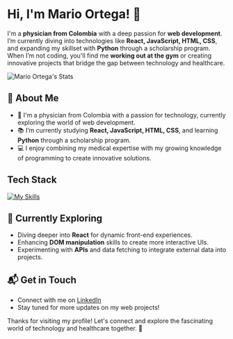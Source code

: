 # Hi, I'm Mario Ortega! 👋

I'm a **physician from Colombia** with a deep passion for **web development**. I’m currently diving into technologies like **React, JavaScript, HTML, CSS**, and expanding my skillset with **Python** through a scholarship program. When I’m not coding, you'll find me **working out at the gym** or creating innovative projects that bridge the gap between technology and healthcare.

![Mario Ortega's Stats](https://github-readme-stats.vercel.app/api?username=xMarioOP&theme=vue-dark&show_icons=true&hide_border=true&count_private=true)

## 🚀 About Me

- 🔭 I'm a physician from Colombia with a passion for technology, currently exploring the world of web development.
- 📚 I’m currently studying **React, JavaScript, HTML, CSS**, and learning **Python** through a scholarship program.
- 💻 I enjoy combining my medical expertise with my growing knowledge of programming to create innovative solutions.

## Tech Stack
[![My Skills](https://skillicons.dev/icons?i=js,html,css,react,python)](https://skillicons.dev)

## 🌱 Currently Exploring

- Diving deeper into **React** for dynamic front-end experiences.
- Enhancing **DOM manipulation** skills to create more interactive UIs.
- Experimenting with **APIs** and data fetching to integrate external data into projects.


## 📬 Get in Touch

- Connect with me on [LinkedIn](https://www.linkedin.com/in/mario-alejandro-ortega-palma-7451702b3)
- Stay tuned for more updates on my web projects!

Thanks for visiting my profile! Let's connect and explore the fascinating world of technology and healthcare together. 🚀


<!--
**xMarioOP/xMarioOP** is a ✨ _special_ ✨ repository because its `README.md` (this file) appears on your GitHub profile.

Here are some ideas to get you started:

- 🔭 I’m currently working on ...
- 🌱 I’m currently learning ...
- 👯 I’m looking to collaborate on ...
- 🤔 I’m looking for help with ...
- 💬 Ask me about ...
- 📫 How to reach me: ...
- 😄 Pronouns: ...
- ⚡ Fun fact: ...
-->
